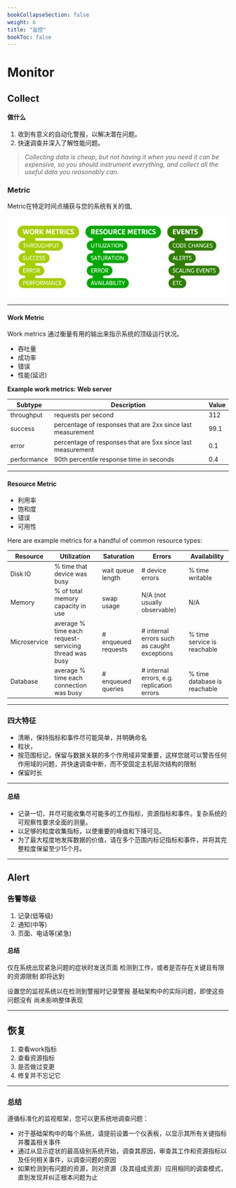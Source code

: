 ```yaml
---
bookCollapseSection: false
weight: 6
title: "监控"
bookToc: false
---
```


# Monitor

## Collect

#### 做什么

1. 收到有意义的自动化警报，以解决潜在问题。
2. 快速调查并深入了解性能问题。

> *Collecting data is cheap, but not having it when you need it can be expensive, so you should instrument everything, and collect all the useful data you reasonably can.*

### Metric

Metric在特定时间点捕获与您的系统有关的值,

![](metric.png)

***

#### Work Metric

Work metrics 通过衡量有用的输出来指示系统的顶级运行状况。

* 吞吐量
* 成功率
* 错误
* 性能(延迟)

**Example work metrics: Web server**

| **Subtype** | **Description**                                             | **Value** |
| ----------- | ----------------------------------------------------------- | --------- |
| throughput  | requests per second                                         | 312       |
| success     | percentage of responses that are 2xx since last measurement | 99.1      |
| error       | percentage of responses that are 5xx since last measurement | 0.1       |
| performance | 90th percentile response time in seconds                    | 0.4       |

***

#### Resource Metric

* 利用率
* 饱和度
* 错误
* 可用性

Here are example metrics for a handful of common resource types:

| **Resource** | **Utilization**                                       | **Saturation**      | **Errors**                                  | **Availability**             |
| ------------ | ----------------------------------------------------- | ------------------- | ------------------------------------------- | ---------------------------- |
| Disk IO      | % time that device was busy                           | wait queue length   | # device errors                             | % time writable              |
| Memory       | % of total memory capacity in use                     | swap usage          | N/A (not usually observable)                | N/A                          |
| Microservice | average % time each request-servicing thread was busy | # enqueued requests | # internal errors such as caught exceptions | % time service is reachable  |
| Database     | average % time each connection was busy               | # enqueued queries  | # internal errors, e.g. replication errors  | % time database is reachable |

***

### 四大特征

* 清晰，保持指标和事件尽可能简单，并明确命名
* 粒状，
* 按范围标记，保留与数据关联的多个作用域非常重要，这样您就可以警告任何作用域的问题，并快速调查中断，而不受固定主机层次结构的限制
* 保留时长

***

#### 总结

* 记录一切，并尽可能收集尽可能多的工作指标，资源指标和事件。复杂系统的可观察性要求全面的测量。
* 以足够的粒度收集指标，以使重要的峰值和下降可见。
* 为了最大程度地发挥数据的价值，请在多个范围内标记指标和事件，并将其完整粒度保留至少15个月。

***

## Alert

### 告警等级

1. 记录(低等级)
2. 通知(中等)
3. 页面、电话等(紧急)

#### 总结

仅在系统出现紧急问题的症状时发送页面 检测到工作，或者是否存在关键且有限的资源限制 即将达到

设置您的监视系统以在检测到警报时记录警报 基础架构中的实际问题，即使这些问题没有 尚未影响整体表现

***

## 恢复

1. 查看work指标
2. 查看资源指标
3. 是否做过变更
4. 修复并不忘记它

***

### 总结

遵循标准化的监视框架，您可以更系统地调查问题：

* 对于基础架构中的每个系统，请提前设置一个仪表板，以显示其所有关键指标并覆盖相关事件
* 通过从显示症状的最高级别系统开始，调查其原因，审查其工作和资源指标以及任何相关事件，以调查问题的原因
* 如果检测到有问题的资源，则对资源（及其组成资源）应用相同的调查模式，直到发现并纠正根本问题为止